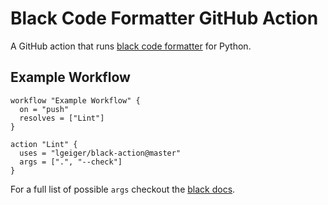 # Black Code Formatter GitHub Action

A GitHub action that runs [black code formatter](https://github.com/ambv/black) for Python.

## Example Workflow

```workflow
workflow "Example Workflow" {
  on = "push"
  resolves = ["Lint"]
}

action "Lint" {
  uses = "lgeiger/black-action@master"
  args = [".", "--check"]
}
```

For a full list of possible `args` checkout the [black docs](https://github.com/ambv/black#command-line-options).
